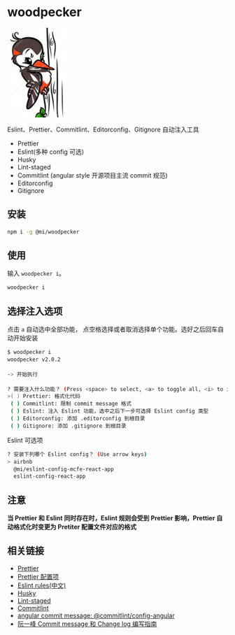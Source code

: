# woodpecker

<p text-align=center><img src="./woodpecker.jpeg"></p>

Eslint、Prettier、Commitlint、Editorconfig、Gitignore 自动注入工具

- Prettier
- Eslint(多种 config 可选)
- Husky
- Lint-staged
- Commitlint (angular style 开源项目主流 commit 规范)
- Editorconfig
- Gitignore

## 安装

```bash
npm i -g @mi/woodpecker
```

## 使用

输入 `woodpecker i`。

```bash
woodpecker i
```

## 选择注入选项

点击 `a` 自动选中全部功能， 点空格选择或者取消选择单个功能。选好之后回车自动开始安装

```bash
$ woodpecker i
woodpecker v2.0.2

-> 开始执行

? 需要注入什么功能？ (Press <space> to select, <a> to toggle all, <i> to invert selection)
>( ) Prettier: 格式化代码
 ( ) Commitlint: 限制 commit message 格式
 ( ) Eslint: 注入 Eslint 功能，选中之后下一步可选择 Eslint config 类型
 ( ) Editorconfig: 添加 .editorconfig 到根目录
 ( ) Gitignore: 添加 .gitignore 到根目录
```

Eslint 可选项

```bash
? 安装下列哪个 Eslint config？ (Use arrow keys)
> airbnb
  @mi/eslint-config-mcfe-react-app
  eslint-config-react-app
```

## 注意

**当 Prettier 和 Eslint 同时存在时，Eslint 规则会受到 Prettier 影响，Prettier 自动格式化时变更为 Pretiter 配置文件对应的格式**

## 相关链接

- [Prettier](https://prettier.io/)
- [Prettier 配置项](https://prettier.io/docs/en/options.html)
- [Eslint rules(中文)](https://cn.eslint.org/docs/rules/)
- [Husky](https://github.com/typicode/husky)
- [Lint-staged](https://github.com/okonet/lint-staged)
- [Commitlint](https://github.com/conventional-changelog/commitlint)
- [angular commit message: @commitlint/config-angular](https://www.npmjs.com/package/@commitlint/config-angular)
- [阮一峰 Commit message 和 Change log 编写指南](http://www.ruanyifeng.com/blog/2016/01/commit_message_change_log.html)
